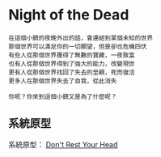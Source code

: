 # Night of the Dead

```
在這個小鎮的夜晚外出的話，會連結到某個未知的世界
那個世界可以滿足你的一切願望，但是卻也危機四伏
有些人從那個世界獲得了無數的寶藏，一夜致富
也有人從那個世界得到了強大的能力，改變現世
更有人從那個世界找回了失去的至親，死而復活
更多人在那個世界失去了自我，從此消失

你呢？你來到這個小鎮又是為了什麼呢？
```

## 系統原型

系統原型： [Don't Rest Your Head](https://www.drivethrurpg.com/product/28052/Dont-Rest-Your-Head)
